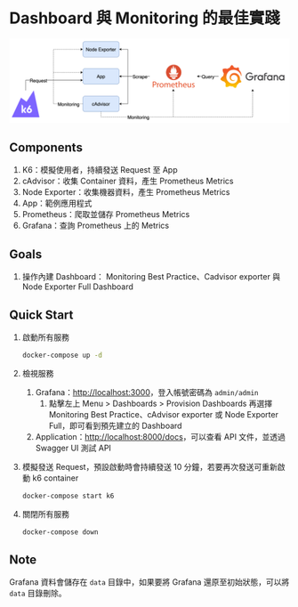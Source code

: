 # Dashboard 與 Monitoring 的最佳實踐

![Lab Architecture](lab-arch.png)

## Components

1. K6：模擬使用者，持續發送 Request 至 App 
2. cAdvisor：收集 Container 資料，產生 Prometheus Metrics
3. Node Exporter：收集機器資料，產生 Prometheus Metrics
4. App：範例應用程式
5. Prometheus：爬取並儲存 Prometheus Metrics
6. Grafana：查詢 Prometheus 上的 Metrics

## Goals

1. 操作內建 Dashboard： Monitoring Best Practice、Cadvisor exporter 與 Node Exporter Full Dashboard

## Quick Start

1. 啟動所有服務

   ```bash
   docker-compose up -d
   ```

2. 檢視服務
   1. Grafana：[http://localhost:3000](http://localhost:3000)，登入帳號密碼為 `admin/admin`
      1. 點擊左上 Menu > Dashboards > Provision Dashboards 再選擇 Monitoring Best Practice、cAdvisor exporter 或 Node Exporter Full，即可看到預先建立的 Dashboard
   2. Application：[http://localhost:8000/docs](http://localhost:8000/docs)，可以查看 API 文件，並透過 Swagger UI 測試 API
3. 模擬發送 Request，預設啟動時會持續發送 10 分鐘，若要再次發送可重新啟動 k6 container

   ```bash
   docker-compose start k6
   ```

4. 關閉所有服務

   ```bash
   docker-compose down
   ```

## Note

Grafana 資料會儲存在 `data` 目錄中，如果要將 Grafana 還原至初始狀態，可以將 `data` 目錄刪除。
